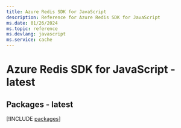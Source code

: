 ```yaml
---
title: Azure Redis SDK for JavaScript
description: Reference for Azure Redis SDK for JavaScript
ms.date: 01/26/2024
ms.topic: reference
ms.devlang: javascript
ms.service: cache
---
```

# Azure Redis SDK for JavaScript - latest
## Packages - latest
[!INCLUDE [packages](redis-index.md)]